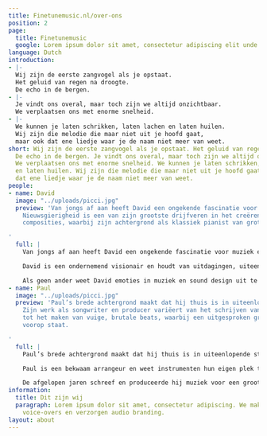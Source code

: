 ```yaml
---
title: Finetunemusic.nl/over-ons
position: 2
page:
  title: Finetunemusic
  google: Lorem ipsum dolor sit amet, consectetur adipiscing elit unde omnis.
language: Dutch
introduction:
- |-
  Wij zijn de eerste zangvogel als je opstaat.
  Het geluid van regen na droogte.
  De echo in de bergen.
- |-
  Je vindt ons overal, maar toch zijn we altijd onzichtbaar.
  We verplaatsen ons met enorme snelheid.
- |-
  We kunnen je laten schrikken, laten lachen en laten huilen.
  Wij zijn die melodie die maar niet uit je hoofd gaat,
  maar ook dat ene liedje waar je de naam niet meer van weet.
short: Wij zijn de eerste zangvogel als je opstaat. Het geluid van regen na droogte.
  De echo in de bergen. Je vindt ons overal, maar toch zijn we altijd onzichtbaar.
  We verplaatsen ons met enorme snelheid. We kunnen je laten schrikken, laten lachen
  en laten huilen. Wij zijn die melodie die maar niet uit je hoofd gaat, maar ook
  dat ene liedje waar je de naam niet meer van weet.
people:
- name: David
  image: "../uploads/picci.jpg"
  preview: 'Van jongs af aan heeft David een ongekende fascinatie voor muziek en geluid.
    Nieuwsgierigheid is een van zijn grootste drijfveren in het creëren van bijzondere
    composities, waarbij zijn achtergrond als klassiek pianist van grote waarde is.

'
  full: |
    Van jongs af aan heeft David een ongekende fascinatie voor muziek en geluid. Nieuwsgierigheid is een van zijn grootste drijfveren in het creëren van bijzondere composities, waarbij zijn achtergrond als klassiek pianist van grote waarde is. Oor voor detail hoor je terug in zijn muziek; onder andere in de bedrevenheid waarmee hij rijke, gedetailleerde mixes maakt voor diverse muziekstijlen.

    David is een ondernemend visionair en houdt van uitdagingen, uiteenlopend van grote commerciële projecten tot experimentele samenwerkingen met andere kunstenaars. Als muzikale duizendpoot brengt hij naast Fine Tune Music onder verschillende alter ego’s muziek uit: van harde elektronica en donkere soul tot dynamische klassieke muziek.

    Als geen ander weet David emoties in muziek en sound design uit te drukken. Dit zet hij doeltreffend in als communicatiemiddel bij het verklanken van een identiteit en bij het meevoeren van de luisteraar. David werkte onder meer samen met Bert Visscher, Club Guy and Roni en De Noorderlingen.
- name: Paul
  image: "../uploads/picci.jpg"
  preview: 'Paul’s brede achtergrond maakt dat hij thuis is in uiteenlopende stijlen.
    Zijn werk als songwriter en producer variëert van het schrijven van catchy popsongs
    tot het maken van vuige, brutale beats, waarbij een uitgesproken groove altijd
    voorop staat.

'
  full: |
    Paul’s brede achtergrond maakt dat hij thuis is in uiteenlopende stijlen. Zijn werk als songwriter en producer variëert van het schrijven van catchy popsongs tot het maken van vuige, brutale beats, waarbij een uitgesproken groove altijd voorop staat.

    Paul is een bekwaam arrangeur en weet instrumenten hun eigen plek te geven binnen orkestraal-filmische partijen, swingende jazz-harmonieën, maar ook binnen compacte songstructuren. Deze ambacht verfijnde hij onder andere door zijn ervaring in het schrijven van vocale arrangementen, waarvoor hij diverse internationale prijzen ontving.

    De afgelopen jaren schreef en produceerde hij muziek voor een groot aantal voorstellingen als huiscomponist van Theater Young Ones. Hier ontwikkelde hij een sterk gevoel voor het vertellen van verhalen in zijn muziek, op een manier die iets teweeg brengt bij de luisteraar. Dit zie je ook terug in de gedrevenheid waarmee Paul communiceert met mede-creatieven, zowel binnen als buiten de studio. Hij werkte onder meer samen met Typhoon, Akwasi en The Cool Quest.
information:
  title: Dit zijn wij
  paragraph: Lorem ipsum dolor sit amet, consectetur adipiscing. We maken muziek,
    voice-overs en verzorgen audio branding.
layout: about
---
```


